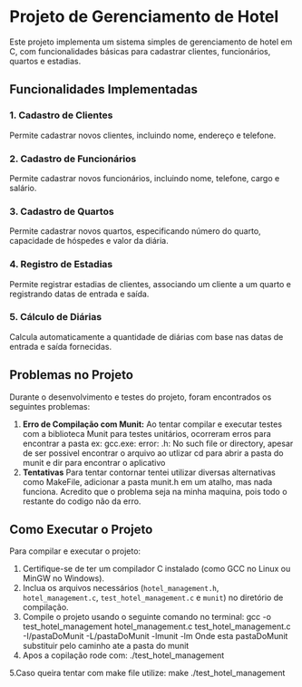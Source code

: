 # Projeto de Gerenciamento de Hotel

Este projeto implementa um sistema simples de gerenciamento de hotel em C, com funcionalidades básicas para cadastrar clientes, funcionários, quartos e estadias.

## Funcionalidades Implementadas

### 1. Cadastro de Clientes
Permite cadastrar novos clientes, incluindo nome, endereço e telefone.

### 2. Cadastro de Funcionários
Permite cadastrar novos funcionários, incluindo nome, telefone, cargo e salário.

### 3. Cadastro de Quartos
Permite cadastrar novos quartos, especificando número do quarto, capacidade de hóspedes e valor da diária.

### 4. Registro de Estadias
Permite registrar estadias de clientes, associando um cliente a um quarto e registrando datas de entrada e saída.

### 5. Cálculo de Diárias
Calcula automaticamente a quantidade de diárias com base nas datas de entrada e saída fornecidas.

## Problemas no Projeto

Durante o desenvolvimento e testes do projeto, foram encontrados os seguintes problemas:

1. **Erro de Compilação com Munit:**
   Ao tentar compilar e executar testes com a biblioteca Munit para testes unitários, ocorreram erros para encontrar a pasta ex: gcc.exe: error: .h: No such file or directory, apesar de ser possivel encontrar o arquivo ao utlizar cd para abrir a pasta do munit e dir para encontrar o aplicativo
2. **Tentativas**
   Para tentar contornar tentei utilizar diversas alternativas como MakeFile, adicionar a pasta munit.h em um atalho, mas nada funciona. Acredito que o problema seja na minha maquina, pois todo o restante do codigo não da erro.

## Como Executar o Projeto

Para compilar e executar o projeto:

1. Certifique-se de ter um compilador C instalado (como GCC no Linux ou MinGW no Windows).
2. Inclua os arquivos necessários (`hotel_management.h`, `hotel_management.c`, `test_hotel_management.c` e `munit`) no diretório de compilação.
3. Compile o projeto usando o seguinte comando no terminal:
   gcc -o test_hotel_management hotel_management.c test_hotel_management.c -I/pastaDoMunit -L/pastaDoMunit -lmunit -lm
   Onde esta pastaDoMunit substituir pelo caminho ate a pasta do munit
4. Apos a copilação rode com:
   ./test_hotel_management
   
5.Caso queira tentar com make file utilize:
  make
  ./test_hotel_management
